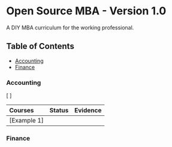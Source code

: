 # Open Source MBA - Version 1.0

A DIY MBA curriculum for the working professional.

## Table of Contents

- [Accounting](#Accounting)
- [Finance](#Finance)

### Accounting

[ ]

| Courses                                               | Status | Evidence |
| :---------------------------------------------------- | :----: | :------: |
| [Example 1]                                           |        |          |

### Finance
